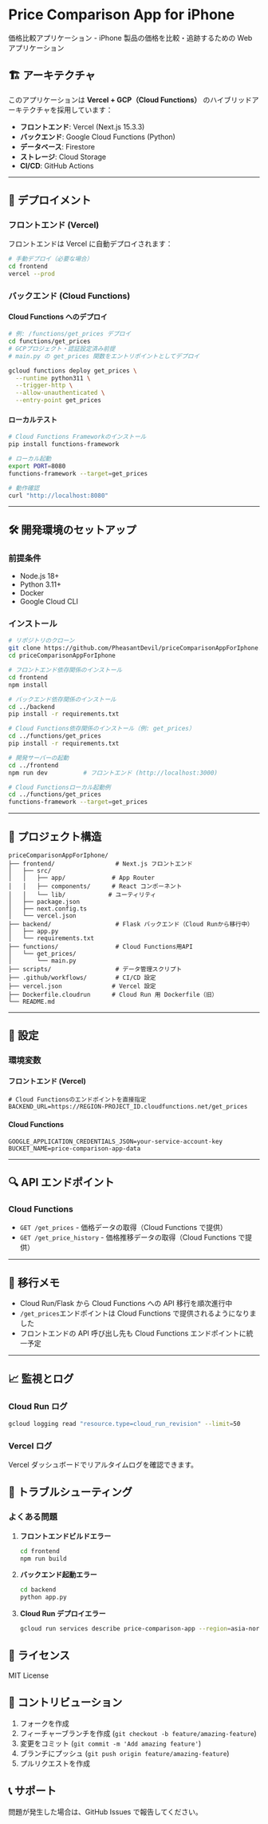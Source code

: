 # Price Comparison App for iPhone

価格比較アプリケーション - iPhone 製品の価格を比較・追跡するための Web アプリケーション

## 🏗️ アーキテクチャ

このアプリケーションは **Vercel + GCP（Cloud Functions）** のハイブリッドアーキテクチャを採用しています：

- **フロントエンド**: Vercel (Next.js 15.3.3)
- **バックエンド**: Google Cloud Functions (Python)
- **データベース**: Firestore
- **ストレージ**: Cloud Storage
- **CI/CD**: GitHub Actions

---

## 🚀 デプロイメント

### フロントエンド (Vercel)

フロントエンドは Vercel に自動デプロイされます：

```bash
# 手動デプロイ（必要な場合）
cd frontend
vercel --prod
```

### バックエンド (Cloud Functions)

#### Cloud Functions へのデプロイ

```bash
# 例: /functions/get_prices デプロイ
cd functions/get_prices
# GCPプロジェクト・認証設定済み前提
# main.py の get_prices 関数をエントリポイントとしてデプロイ

gcloud functions deploy get_prices \
  --runtime python311 \
  --trigger-http \
  --allow-unauthenticated \
  --entry-point get_prices
```

#### ローカルテスト

```bash
# Cloud Functions Frameworkのインストール
pip install functions-framework

# ローカル起動
export PORT=8080
functions-framework --target=get_prices

# 動作確認
curl "http://localhost:8080"
```

---

## 🛠️ 開発環境のセットアップ

### 前提条件

- Node.js 18+
- Python 3.11+
- Docker
- Google Cloud CLI

### インストール

```bash
# リポジトリのクローン
git clone https://github.com/PheasantDevil/priceComparisonAppForIphone.git
cd priceComparisonAppForIphone

# フロントエンド依存関係のインストール
cd frontend
npm install

# バックエンド依存関係のインストール
cd ../backend
pip install -r requirements.txt

# Cloud Functions依存関係のインストール（例: get_prices）
cd ../functions/get_prices
pip install -r requirements.txt

# 開発サーバーの起動
cd ../frontend
npm run dev          # フロントエンド (http://localhost:3000)

# Cloud Functionsローカル起動例
cd ../functions/get_prices
functions-framework --target=get_prices
```

---

## 📁 プロジェクト構造

```
priceComparisonAppForIphone/
├── frontend/                 # Next.js フロントエンド
│   ├── src/
│   │   ├── app/             # App Router
│   │   ├── components/      # React コンポーネント
│   │   └── lib/            # ユーティリティ
│   ├── package.json
│   ├── next.config.ts
│   └── vercel.json
├── backend/                  # Flask バックエンド（Cloud Runから移行中）
│   ├── app.py
│   └── requirements.txt
├── functions/                # Cloud Functions用API
│   └── get_prices/
│       └── main.py
├── scripts/                  # データ管理スクリプト
├── .github/workflows/        # CI/CD 設定
├── vercel.json              # Vercel 設定
├── Dockerfile.cloudrun      # Cloud Run 用 Dockerfile（旧）
└── README.md
```

---

## 🔧 設定

### 環境変数

#### フロントエンド (Vercel)

```env
# Cloud Functionsのエンドポイントを直接指定
BACKEND_URL=https://REGION-PROJECT_ID.cloudfunctions.net/get_prices
```

#### Cloud Functions

```env
GOOGLE_APPLICATION_CREDENTIALS_JSON=your-service-account-key
BUCKET_NAME=price-comparison-app-data
```

---

## 🔍 API エンドポイント

### Cloud Functions

- `GET /get_prices` - 価格データの取得（Cloud Functions で提供）
- `GET /get_price_history` - 価格推移データの取得（Cloud Functions で提供）

---

## 🚀 移行メモ

- Cloud Run/Flask から Cloud Functions への API 移行を順次進行中
- `/get_prices`エンドポイントは Cloud Functions で提供されるようになりました
- フロントエンドの API 呼び出し先も Cloud Functions エンドポイントに統一予定

---

## 📈 監視とログ

### Cloud Run ログ

```bash
gcloud logging read "resource.type=cloud_run_revision" --limit=50
```

### Vercel ログ

Vercel ダッシュボードでリアルタイムログを確認できます。

## 🔧 トラブルシューティング

### よくある問題

1. **フロントエンドビルドエラー**

   ```bash
   cd frontend
   npm run build
   ```

2. **バックエンド起動エラー**

   ```bash
   cd backend
   python app.py
   ```

3. **Cloud Run デプロイエラー**
   ```bash
   gcloud run services describe price-comparison-app --region=asia-northeast1
   ```

## 📝 ライセンス

MIT License

## 🤝 コントリビューション

1. フォークを作成
2. フィーチャーブランチを作成 (`git checkout -b feature/amazing-feature`)
3. 変更をコミット (`git commit -m 'Add amazing feature'`)
4. ブランチにプッシュ (`git push origin feature/amazing-feature`)
5. プルリクエストを作成

## 📞 サポート

問題が発生した場合は、GitHub Issues で報告してください。
